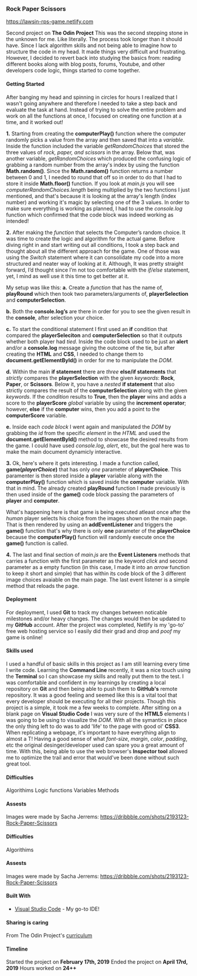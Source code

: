 ### Rock Paper Scissors
https://lawsin-rps-game.netlify.com

Second project on **The Odin Project** 
This was the second stepping stone in the unknown for me. Like literally. The process took longer than it should have. Since I lack algorithm skills and not being able to imagine how to structure the code in my head. It made things very difficult and frustrating. However, I decided to revert back into studying the basics from: reading different books along with blog posts, forums, Youtube, and other developers code logic, things started to come together. 

#### Getting Started

After banging my head and spinning in circles for hours I realized that I wasn't going anywhere and therefore I needed to take a step back and evaluate the task at hand. Instead of trying to solve the entire problem and work on all the functions at once, I focused on creating one function at a time, and it worked out!

**1.** Starting from creating the **computerPlay()** function where the computer randomly picks a value from the array and then saved that into a *variable*. Inside the function included the variable *getRandomChoices* that stored the three values of *rock, paper, and scissors* in the array. Below that, was another variable, *getRandomChoices* which produced the confusing logic of grabbing a random number from the array's index by using the function **Math.random()**. Since the **Math.random()** function returns a number between 0 and 1, I needed to round that off so in order to do that I had to store it inside **Math.floor()** function. If you look at *main.js* you will see *computerRandomChoices.length* being multiplied by the two functions I just mentioned, and that's because it is looking at the array's length (index number) and working it's magic by selecting one of the 3 values. In order to make sure everything is working as planned, I had to use the *console.log* function which confirmed that the code block was indeed working as intended! 

**2.** After making the *function* that selects the Computer’s random choice. It was time to create the logic and algorithm for the actual game. Before diving right in and start writing out all conditions, I took a step back and thought about all the different approach for the game. One of those was using the *Switch* statement where it can consolidate my code into a more structured and neater way of looking at it. Although, It was pretty straight forward, I’d thought since I’m not too comfortable with the *if/else* statement, yet, I mind as well use it this time to get better at it. 

My setup was like this:
**a.** Create a *function* that has the name of, **playRound** which then took two parameters/arguments  of, **playerSelection** and **computerSelection**. 

**b.** Both the **console.log’s** are there in order for you to see the given result in the **console**, after selection your choice.

**c.** To start the conditional statement I first used  an **if** condition that compared the **playerSeleciton** and **computerSelection** so that it outputs whether both player had *tied*. Inside the code block used to be just an **alert** and/or a **console.log** message giving the outcome of the tie, but after creating the **HTML** and **CSS**, I needed to change them to **document.getElementById()** in order for me to manipulate the *DOM*.

**d.**  Within the main **if statement** there are *three* **else/if statements** that *strictly* compares the **playerSelection** with the given *keywords*: **Rock**, **Paper**, or **Scissors**. Below it, you have a *nested* **if statement** that also strictly compares the result of the **computerSelection** along with the given *keywords*. If the *condition* results to **True**, then the **player** wins and adds a score to the **playerScore** *global* variable by using the **increment operator**; however, **else** if the **computer** wins, then you add a point to the **computerScore** variable.

**e.** Inside each *code block* I went again and manipulated the *DOM* by grabbing the *id* from the specific *element* in the *HTML* and used the **document.getElementById()** method to showcase the desired results from the game. I could have used *console.log*, *alert*, etc, but the goal here was to make the main document dynamicly interactive.

**3.** Ok, here's where it gets interesting. I made a function called, **game(*playerChoice*)** that has only *one* parameter of **playerChoice**. This paramenter is then stored inside a **player** variable along with the **computerPlay()** function which is saved inside the **computer** variable. With that in mind. The already created **playRound** function I made previously is then used inside of the **game()** code block passing the parameters of **player** and **computer**. 

What's happening here is that game is being executed atleast once after the *human* player selects his choice from the images shown on the main page. That is then rendered by using an **addEventListener** and triggers the **game()** function that's why there is only **one** parameter of the **playerChoice** because the **computerPlay()** function will randomly execute once the **game()** function is called. 

**4.** The last and final section of *main.js* are the **Event Listeners** methods that carries a function with the first parameter as the keyword *click* and second parameter as a empty function (in this case, I made it into an *arrow* function to keep it short and simple) that has within its code block of the 3 different image choices avaiable on the main page. The last event listener is a simple method that reloads the page. 

#### Deployment

For deployment, I used **Git** to track my changes between noticable milestones and/or heavy changes. The changes would then be updated to my **GitHub** account. After the project was completed, Netlify is my 'go-to' free web hosting service so I easily did their grad and drop and *poof* my game is online!

#### Skills used

I used a handful of basic skills in this project as I am still learning every time I write code. Learning the **Command Line** recently, it was a nice touch using the **Terminal** so I can showcase my skills and really put them to the test. I was comfortable and confident in my learnings by creating a local repository on **Git** and then being able to push them to **GitHub's** remote repository. It was a good feeling and seemed like this is a vital tool that every developer should be executing for all their projects. Though this project is a simple, it took me a few weeks to complete. After sitting on a blank page on **Visual Studio Code** I was very sure of the **HTML5** elements I was going to be using to visualize the *DOM*. With all the symantics in place the only thing left to do was to add 'life' to the page with good ol' **CSS3**. When replicating a webpage, it's important to have everything align to almost a T! Having a good sense of what *font-size*, *margin*, *color*, *padding*, etc the original desinger/developer used can spare you a great amount of time. With this, being able to use the web browser's **Inspector tool** allowed me to optimize the trail and error that would've been done without such great tool.

#### Difficulties

Algorithims 
Logic
functions
Variables
Methods

#### Assests

Images were made by Sacha Jerrems:
https://dribbble.com/shots/2193123-Rock-Paper-Scissors

#### Difficulties

Algorithims

#### Assests

Images were made by Sacha Jerrems:
https://dribbble.com/shots/2193123-Rock-Paper-Scissors

#### Built With

* [Visual Studio Code](https://code.visualstudio.com/) - My go-to IDE!

#### Sharing is caring

From The Odin Project's [curriculum](https://www.theodinproject.com/courses/web-development-101/lessons/rock-paper-scissors)

#### Timeline

Started the project on **February 17th, 2019**
Ended the project on **April 17rd, 2019**
Hours worked on **24++**
